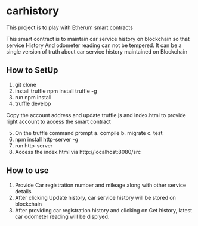 # carhistory

This project is to play with Etherum smart contracts

This smart contract is to maintain car service history on blockchain so that service History And
odometer reading can not be tempered.
It can be a single version of truth about car service history maintained on Blockchain

How to SetUp
----------------------

1. git clone
2. install truffle npm install truffle -g
3. run npm install
4. truffle develop

  Copy the account address and update truffle.js and index.html to provide right account to access the smart contract
  
5. On the truffle command prompt
  a. compile
  b. migrate
  c. test
6. npm install http-server -g
7. run http-server
8. Access the index.html via http://localhost:8080/src

How to use
---------------------
1. Provide Car registration number and mileage along with other service details
2. After clicking Update history, car service history will be stored on blockchain
3. After providing car registration history and clicking on Get history, latest car odometer reading will be displyed.
